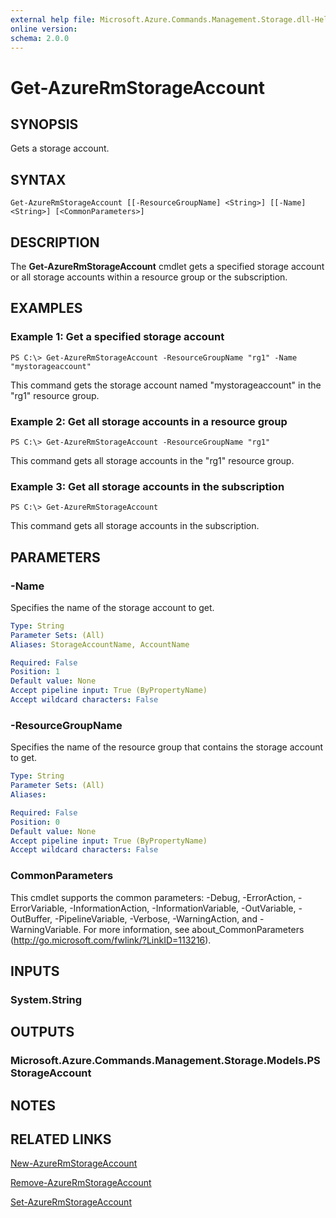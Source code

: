 ```yaml
---
external help file: Microsoft.Azure.Commands.Management.Storage.dll-Help.xml
online version:
schema: 2.0.0
---
```


# Get-AzureRmStorageAccount

## SYNOPSIS
Gets a storage account.

## SYNTAX

```
Get-AzureRmStorageAccount [[-ResourceGroupName] <String>] [[-Name] <String>] [<CommonParameters>]
```

## DESCRIPTION
The **Get-AzureRmStorageAccount** cmdlet gets a specified storage account or all storage accounts within a resource group or the subscription.

## EXAMPLES

### Example 1: Get a specified storage account
```
PS C:\> Get-AzureRmStorageAccount -ResourceGroupName "rg1" -Name "mystorageaccount"
```

This command gets the storage account named "mystorageaccount" in the "rg1" resource group.

### Example 2: Get all storage accounts in a resource group
```
PS C:\> Get-AzureRmStorageAccount -ResourceGroupName "rg1"
```

This command gets all storage accounts in the "rg1" resource group.

### Example 3: Get all storage accounts in the subscription
```
PS C:\> Get-AzureRmStorageAccount
```

This command gets all storage accounts in the subscription.

## PARAMETERS

### -Name
Specifies the name of the storage account to get.

```yaml
Type: String
Parameter Sets: (All)
Aliases: StorageAccountName, AccountName

Required: False
Position: 1
Default value: None
Accept pipeline input: True (ByPropertyName)
Accept wildcard characters: False
```

### -ResourceGroupName
Specifies the name of the resource group that contains the storage account to get.

```yaml
Type: String
Parameter Sets: (All)
Aliases:

Required: False
Position: 0
Default value: None
Accept pipeline input: True (ByPropertyName)
Accept wildcard characters: False
```

### CommonParameters
This cmdlet supports the common parameters: -Debug, -ErrorAction, -ErrorVariable, -InformationAction, -InformationVariable, -OutVariable, -OutBuffer, -PipelineVariable, -Verbose, -WarningAction, and -WarningVariable. For more information, see about_CommonParameters (http://go.microsoft.com/fwlink/?LinkID=113216).

## INPUTS

### System.String

## OUTPUTS

### Microsoft.Azure.Commands.Management.Storage.Models.PSStorageAccount

## NOTES

## RELATED LINKS

[New-AzureRmStorageAccount](./New-AzureRmStorageAccount.md)

[Remove-AzureRmStorageAccount](./Remove-AzureRmStorageAccount.md)

[Set-AzureRmStorageAccount](./Set-AzureRmStorageAccount.md)
